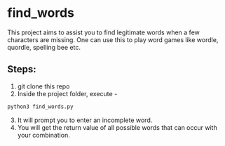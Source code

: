 # find_words
This project aims to assist you to find legitimate words when a few characters are missing.
One can use this to play word games like wordle, quordle, spelling bee etc.

## Steps:
1. git clone this repo
2. Inside the project folder, execute -
```bash
python3 find_words.py
```
3. It will prompt you to enter an incomplete word.
4. You will get the return value of all possible words that can occur with your combination.
